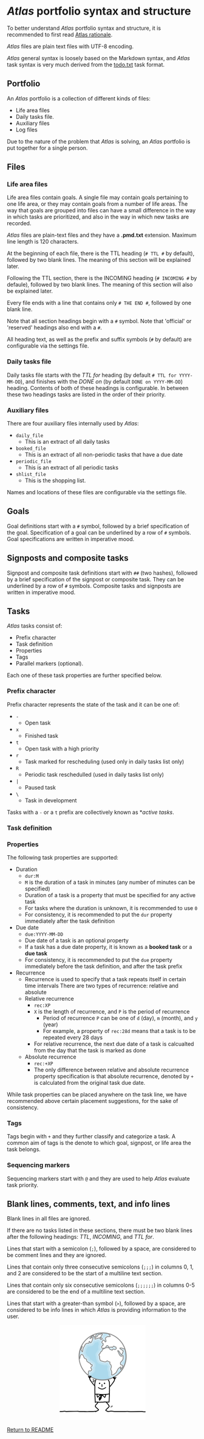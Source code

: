 # _Atlas_ portfolio syntax and structure

To better understand _Atlas_ portfolio syntax and structure, it is recommended to first read [Atlas rationale](atlas-rationale.md).

_Atlas_ files are plain text files with UTF-8 encoding.

_Atlas_ general syntax is loosely based on the Markdown syntax, and _Atlas_ task syntax is very much derived from the [todo.txt](http://todotxt.org/) task format.

## Portfolio

An _Atlas_ portfolio is a collection of different kinds of files:

* Life area files
* Daily tasks file.
* Auxiliary files
* Log files

Due to the nature of the problem that _Atlas_ is solving, an _Atlas_ portfolio is put together for a single person.

## Files

### Life area files

Life area files contain goals. A single file may contain goals pertaining to one life area, or they may contain goals from a number of life areas. The way that goals are grouped into files can have a small difference in the way in which tasks are prioritized, and also in the way in which new tasks are recorded.

_Atlas_ files are plain-text files and they have a **.pmd.txt** extension. Maximum line length is 120 characters.

At the beginning of each file, there is the TTL heading (`# TTL #` by default), followed by two blank lines. The meaning of this section will be explained later.

Following the TTL section, there is the INCOMING heading (`# INCOMING #` by defaule), followed by two blank lines. The meaning of this section will also be explained later.

Every file ends with a line that contains only `# THE END #`, followed by one blank line.

Note that all section headings begin with a `#` symbol. Note that 'official' or 'reserved' headings also end with a `#`.

All heading text, as well as the prefix and suffix symbols (`#` by default) are configurable via the settings file.

### Daily tasks file

Daily tasks file starts with the _TTL for_ heading (by default `# TTL for YYYY-MM-DD`), and finishes with the _DONE on_ (by default `DONE on YYYY-MM-DD`) heading. Contents of both of these headings is configurable. In between these two headings tasks are listed in the order of their priority.

### Auxiliary files

There are four auxiliary files internally used by _Atlas_:

* `daily_file`
  * This is an extract of all daily tasks
* `booked_file`
  * This is an extract of all non-periodic tasks that have a due date
* `periodic_file`
  * This is an extract of all periodic tasks
* `shlist_file`
  * This is the shopping list.

Names and locations of these files are configurable via the settings file.

## Goals

Goal definitions start with a `#` symbol, followed by a brief specification of the goal. Specification of a goal can be underlined by a row of `#` symbols. Goal specifications are written in imperative mood.

## Signposts and composite tasks

Signpost and composite task definitions start with `##` (two hashes), followed by a brief specification of the signpost or composite task. They can be underlined by a row of `#` symbols. Composite tasks and signposts are written in imperative mood.

## Tasks

_Atlas_ tasks consist of:

* Prefix character
* Task definition
* Properties
* Tags
* Parallel markers (optional).

Each one of these task properties are further specified below.

### Prefix character

Prefix character represents the state of the task and it can be one of:

* `-`
  * Open task
* `x`
  * Finished task
* `t`
  * Open task with a high priority
* `r`
  * Task marked for rescheduling (used only in daily tasks list only)
* `R`
  * Periodic task reschedulled (used in daily tasks list only)
* `|`
  * Paused task
* `\`
  * Task in development

Tasks with a `-` or a `t` prefix are collectively known as **active tasks*.

### Task definition

### Properties

The following task properties are supported:

* Duration
  * `dur:M`
  * `M` is the duration of a task in minutes (any number of minutes can be specified)
  * Duration of a task is a property that must be specified for any active task
  * For tasks where the duration is unknown, it is recommended to use `0`
  * For consistency, it is recommended to put the `dur` property immediately after the task definition
* Due date
  * `due:YYYY-MM-DD`
  * Due date of a task is an optional property
  * If a task has a due date property, it is known as a **booked task** or a **due task**
  * For consistency, it is recommended to put the `due` property immediately before the task definition, and after the task prefix
* Recurrence
  * Recurrence is used to specify that a task repeats itself in certain time intervals
  There are two types of recurrence: relative and absolute
  * Relative recurrence
    * `rec:XP`
    * `X` is the length of recurrence, and `P` is the period of recurrence
      * Period of recurrence `P` can be one of `d` (day), `m` (month), and `y` (year)
      * For example, a property of `rec:28d` means that a task is to be repeated every 28 days
    * For relative recurrence, the next due date of a task is calcualted from the day that the task is marked as done
  * Absolute recurrence
    * `rec:+XP`
    * The only difference between relative and absolute recurrence property specification is that absolute recurrence, denoted by `+` is calculated from the original task due date.

While task properties can be placed anywhere on the task line, we have recommended above certain placement suggestions, for the sake of consistency.

### Tags

Tags begin with `+` and they further classify and categorize a task. A common aim of tags is the denote to which goal, signpost, or life area the task belongs.

### Sequencing markers

Sequencing markers start with `@` and they are used to help _Atlas_ evaluate task priority.

## Blank lines, comments, text, and info lines

Blank lines in all files are ignored.

If there are no tasks listed in these sections, there must be two blank lines after the following headings: _TTL_, _INCOMING_, and _TTL for_.

Lines that start with a semicolon (`;`), followed by a space, are considered to be comment lines and they are ignored.

Lines that contain only three consecutive semicolons (`;;;`) in columns 0, 1, and 2 are considered to be the start of a multiline text section.

Lines that contain only six consecutive semicolons (`;;;;;;`) in columns 0-5 are considered to be the end of a multiline text section.

Lines that start with a greater-than symbol (`>`), followed by a space, are considered to be info lines in which _Atlas_ is providing information to the user.

<p align="center">
<img src="../docs/images/1375061_width_x_height_226x250.png">
</p>

[Return to README](../README.md)
